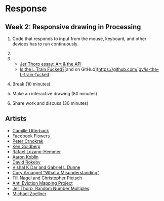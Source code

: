 # Response

## Week 2: Responsive drawing in Processing 

1. Code that responds to input from the mouse, keyboard, and other devices has to run continuously. 

2. 

3. 
    * [Jer Thorp essay: Art & the API](http://blog.blprnt.com/blog/blprnt/art-and-the-api)
    * [Is the L Train Fucked?](http://www.istheltrainfucked.com/)[and on GitHub](https://github.com/jgv/is-the-L-train-fucked

4. Break (10 minutes)

5. Make an interactive drawing (80 minutes)

6. Share work and discuss (30 minutes)


## Artists
* [Camille Utterback](http://camilleutterback.com/)
* [Facebook Flowers](http://stamen.com/work/facebook-flowers/)
* [Peter Crnokrak](http://www.petercrnokrak.com)
* [Ken Goldberg](https://boomcalifornia.com/2015/08/18/bloom/)
* [Rafael Lozano-Hemmer](http://www.lozano-hemmer.com)
* [Aaron Koblin](http://www.aaronkoblin.com/work/thesheepmarket/)
* [David Rokeby](http://www.davidrokeby.com/nchant.html)
* [Vishal K Dar and Gabriel L Dunne](https://vimeo.com/38492062)
* [Cory Arcangel "What a Misunderstanding"](http://www.what-a-misunderstanding.com/)
* [Till Nagel and Christopher Pietsch](https://uclab.fh-potsdam.de/cf/)
* [Anti Eviction Mapping Project](http://www.antievictionmap.com/)
* [Jer Thorp, Random Number Multiples](http://blog.blprnt.com/blog/blprnt/random-number-multiples)
* [Michael Zoellner](http://i.document.m05.de/2013/05/23/joy-divisions-unknown-pleasures-printed-in-3d/)
